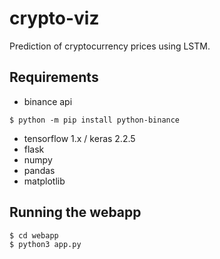 # crypto-viz
Prediction of cryptocurrency prices using LSTM.

## Requirements
* binance api
```
$ python -m pip install python-binance
```
* tensorflow 1.x / keras 2.2.5 
* flask
* numpy
* pandas
* matplotlib

## Running the webapp
```
$ cd webapp
$ python3 app.py
```
